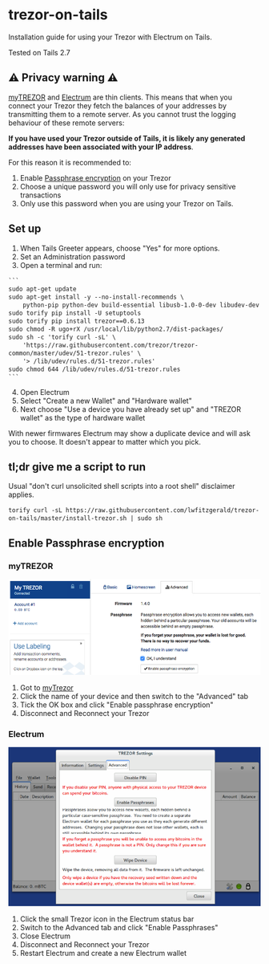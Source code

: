 # trezor-on-tails
Installation guide for using your Trezor with Electrum on Tails.

Tested on Tails 2.7

## :warning: Privacy warning :warning:
[myTREZOR](https://mytrezor.com) and [Electrum](https://electrum.org) are thin clients. This means that when you connect your Trezor they fetch the balances of your addresses by transmitting them to a remote server. As you cannot trust the logging behaviour of these remote servers:

**If you have used your Trezor outside of Tails, it is likely any generated addresses have been associated with your IP address**.

For this reason it is recommended to:
  1. Enable [Passphrase encryption](#enable-passphrase-encryption) on your Trezor
  2. Choose a unique password you will only use for privacy sensitive transactions
  3. Only use this password when you are using your Trezor on Tails.

## Set up
  1. When Tails Greeter appears, choose "Yes" for more options.
  2. Set an Administration password
  3. Open a terminal and run:

    ```
    sudo apt-get update
    sudo apt-get install -y --no-install-recommends \
        python-pip python-dev build-essential libusb-1.0-0-dev libudev-dev
    sudo torify pip install -U setuptools
    sudo torify pip install trezor==0.6.13
    sudo chmod -R ugo+rX /usr/local/lib/python2.7/dist-packages/
    sudo sh -c 'torify curl -sL' \
        'https://raw.githubusercontent.com/trezor/trezor-common/master/udev/51-trezor.rules' \
        '> /lib/udev/rules.d/51-trezor.rules'
    sudo chmod 644 /lib/udev/rules.d/51-trezor.rules
    ```

  4. Open Electrum
  5. Select "Create a new Wallet" and "Hardware wallet"
  6. Next choose "Use a device you have already set up" and "TREZOR wallet" as the type of hardware wallet

With newer firmwares Electrum may show a duplicate device and will ask you to choose. It doesn't appear to matter which you pick.

## tl;dr give me a script to run
Usual "don't curl unsolicited shell scripts into a root shell" disclaimer applies.
```
torify curl -sL https://raw.githubusercontent.com/lwfitzgerald/trezor-on-tails/master/install-trezor.sh | sudo sh
```

## Enable Passphrase encryption
### myTREZOR
![myTREZOR passphrase encryption enabling](https://raw.githubusercontent.com/lwfitzgerald/trezor-on-tails/master/images/passphrase-mytrezor.png)
  1. Got to [myTrezor](https://mytrezor.com)
  2. Click the name of your device and then switch to the "Advanced" tab
  3. Tick the OK box and click "Enable passphrase encryption"
  4. Disconnect and Reconnect your Trezor

### Electrum
![Electrum passphrase encryption enabling](https://raw.githubusercontent.com/lwfitzgerald/trezor-on-tails/master/images/passphrase-electrum.png)
  1. Click the small Trezor icon in the Electrum status bar
  2. Switch to the Advanced tab and click "Enable Passphrases"
  3. Close Electrum
  3. Disconnect and Reconnect your Trezor
  4. Restart Electrum and create a new Electrum wallet
